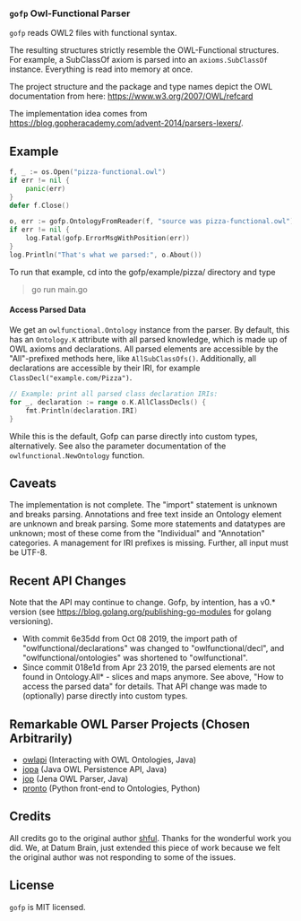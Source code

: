 ### `gofp` Owl-Functional Parser

`gofp` reads OWL2 files with functional syntax.

The resulting structures strictly resemble the OWL-Functional structures. For example, a SubClassOf axiom
is parsed into an `axioms.SubClassOf` instance. Everything is read into memory at once.

The project structure and the package and type names depict the OWL documentation from here: https://www.w3.org/2007/OWL/refcard

The implementation idea comes from https://blog.gopheracademy.com/advent-2014/parsers-lexers/.

## Example

```go
f, _ := os.Open("pizza-functional.owl")
if err != nil {
	panic(err)
}
defer f.Close()

o, err := gofp.OntologyFromReader(f, "source was pizza-functional.owl")
if err != nil {
	log.Fatal(gofp.ErrorMsgWithPosition(err))
}
log.Println("That's what we parsed:", o.About())
```

To run that example, cd into the gofp/example/pizza/ directory and type

> go run main.go

#### Access Parsed Data

We get an `owlfunctional.Ontology` instance from the parser. By default, this has an `Ontology.K` attribute with all parsed knowledge, which is made up of OWL axioms and declarations.
All parsed elements are accessible by the "All"-prefixed methods here, like `AllSubClassOfs()`. Additionally, all declarations are accessible by their IRI, for example `ClassDecl("example.com/Pizza")`.

```go
// Example: print all parsed class declaration IRIs:
for _, declaration := range o.K.AllClassDecls() {
	fmt.Println(declaration.IRI)
}
```

While this is the default, Gofp can parse directly into custom types, alternatively. See also the parameter documentation of the `owlfunctional.NewOntology` function.

## Caveats

The implementation is not complete. The "import" statement is unknown and breaks parsing.
Annotations and free text inside an Ontology element are unknown and break parsing.
Some more statements and datatypes are unknown; most of these come from the "Individual" and "Annotation" categories. A management for IRI prefixes is missing.
Further, all input must be UTF-8.

## Recent API Changes

Note that the API may continue to change. Gofp, by intention, has a v0.\* version (see https://blog.golang.org/publishing-go-modules for golang versioning).

- With commit 6e35dd from Oct 08 2019, the import path of "owlfunctional/declarations" was changed to "owlfunctional/decl", and "owlfunctional/ontologies" was shortened to "owlfunctional".
- Since commit 018e1d from Apr 23 2019, the parsed elements are not found in Ontology.All\* - slices and maps anymore. See above, "How to access the parsed data" for details. That API change was made to (optionally) parse directly into custom types.

## Remarkable OWL Parser Projects (Chosen Arbitrarily)

- [owlapi](https://github.com/owlcs/owlapi) (Interacting with OWL Ontologies, Java)
- [jopa](https://github.com/kbss-cvut/jopa) (Java OWL Persistence API, Java)
- [jop](https://github.com/daveti/jop) (Jena OWL Parser, Java)
- [pronto](https://github.com/althonos/pronto) (Python front-end to Ontologies, Python)

## Credits

All credits go to the original author [shful](https://github.com/shful). Thanks for the wonderful work you did. We, at Datum Brain, just extended this piece of work because we felt the original author was not responding to some of the issues.

## License

`gofp` is MIT licensed.
